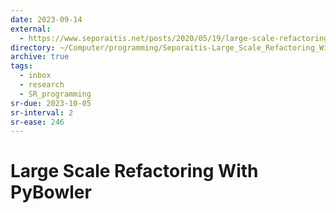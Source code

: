 ```yaml
---
date: 2023-09-14
external:
  - https://www.seporaitis.net/posts/2020/05/19/large-scale-refactoring-with-pybowler/
directory: ~/Computer/programming/Seporaitis-Large_Scale_Refactoring_With_PyBowler/
archive: true
tags:
  - inbox
  - research
  - SR_programming
sr-due: 2023-10-05
sr-interval: 2
sr-ease: 246
---
```


# Large Scale Refactoring With PyBowler


